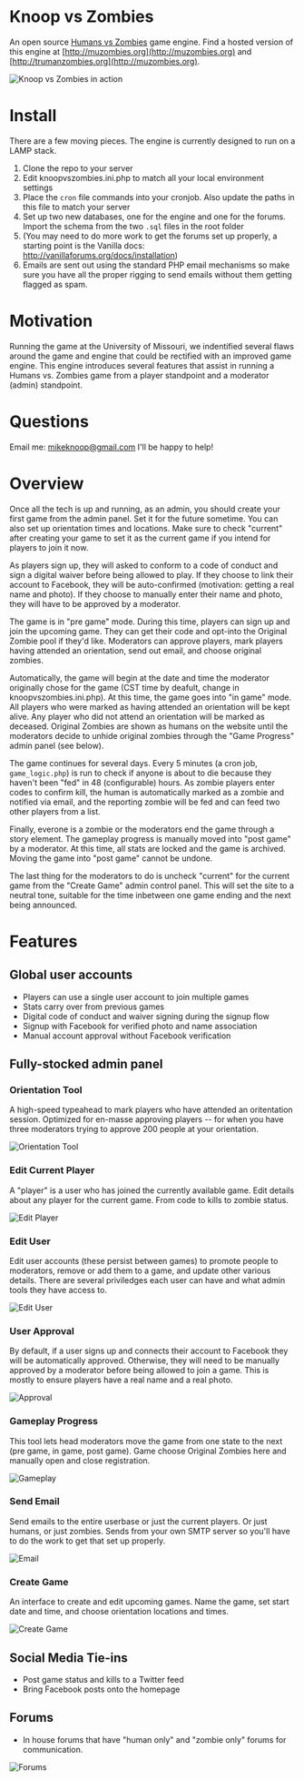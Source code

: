 # Knoop vs Zombies

An open source [Humans vs Zombies](http://humansvszombies.org/) game engine. Find a hosted version of this engine at [http://muzombies.org](http://muzombies.org) and [http://trumanzombies.org](http://muzombies.org).

![Knoop vs Zombies in action](http://i.imgur.com/j6ZbQDY.png)

# Install

There are a few moving pieces. The engine is currently designed to run on a LAMP stack.

1. Clone the repo to your server
2. Edit knoopvszombies.ini.php to match all your local environment settings
3. Place the `cron` file commands into your cronjob. Also update the paths in this file to match your server
4. Set up two new databases, one for the engine and one for the forums. Import the schema from the two `.sql` files in the root folder
5. (You may need to do more work to get the forums set up properly, a starting point is the Vanilla docs: http://vanillaforums.org/docs/installation)
6. Emails are sent out using the standard PHP email mechanisms so make sure you have all the proper rigging to send emails without them getting flagged as spam.

# Motivation

Running the game at the University of Missouri, we indentified several flaws around the game and engine that could be rectified with an improved game engine. This engine introduces several features that assist in running a Humans vs. Zombies game from a player standpoint and a moderator (admin) standpoint.

# Questions

Email me: mikeknoop@gmail.com I'll be happy to help!

# Overview

Once all the tech is up and running, as an admin, you should create your first game from the admin panel. Set it for the future sometime. You can also set up orientation times and locations. Make sure to check "current" after creating your game to set it as the current game if you intend for players to join it now.

As players sign up, they will asked to conform to a code of conduct and sign a digital waiver before being allowed to play. If they choose to link their account to Facebook, they will be auto-confirmed (motivation: getting a real name and photo). If they choose to manually enter their name and photo, they will have to be approved by a moderator.

The game is in "pre game" mode. During this time, players can sign up and join the upcoming game. They can get their code and opt-into the Original Zombie pool if they'd like. Moderators can approve players, mark players having attended an orientation, send out email, and choose original zombies.

Automatically, the game will begin at the date and time the moderator originally chose for the game (CST time by deafult, change in knoopvszombies.ini.php). At this time, the game goes into "in game" mode. All players who were marked as having attended an orientation will be kept alive. Any player who did not attend an orientation will be marked as deceased. Original Zombies are shown as humans on the website until the moderators decide to unhide original zombies through the "Game Progress" admin panel (see below).

The game continues for several days. Every 5 minutes (a cron job, `game_logic.php`) is run to check if anyone is about to die because they haven't been "fed" in 48 (configurable) hours. As zombie players enter codes to confirm kill, the human is automatically marked as a zombie and notified via email, and the reporting zombie will be fed and can feed two other players from a list.

Finally, everone is a zombie or the moderators end the game through a story element. The gameplay progress is manually moved into "post game" by a moderator. At this time, all stats are locked and the game is archived. Moving the game into "post game" cannot be undone.

The last thing for the moderators to do is uncheck "current" for the current game from the "Create Game" admin control panel. This will set the site to a neutral tone, suitable for the time inbetween one game ending and the next being announced.

# Features

## Global user accounts

- Players can use a single user account to join multiple games
- Stats carry over from previous games
- Digital code of conduct and waiver signing during the signup flow
- Signup with Facebook for verified photo and name association
- Manual account approval without Facebook verification

## Fully-stocked admin panel

### Orientation Tool
A high-speed typeahead to mark players who have attended an oritentation session. Optimized for en-masse approving players -- for when you have three moderators trying to approve 200 people at your orientation.

![Orientation Tool](http://i.imgur.com/Ehn2SHg.png)

### Edit Current Player
A "player" is a user who has joined the currently available game. Edit details about any player for the current game. From code to kills to zombie status.

![Edit Player](http://i.imgur.com/Eo4EKf6.png)

### Edit User
Edit user accounts (these persist between games) to promote people to moderators, remove or add them to a game, and update other various details. There are several priviledges each user can have and what admin tools they have access to. 

![Edit User](http://i.imgur.com/SbMmCkC.png)

### User Approval
By default, if a user signs up and connects their account to Facebook they will be automatically approved. Otherwise, they will need to be manually approved by a moderator before being allowed to join a game. This is mostly to ensure players have a real name and a real photo.

![Approval](http://i.imgur.com/QKpwwEE.png)

### Gameplay Progress
This tool lets head moderators move the game from one state to the next (pre game, in game, post game). Game choose Original Zombies here and manually open and close registration.

![Gameplay](http://i.imgur.com/2T4gV8l.png)

### Send Email
Send emails to the entire userbase or just the current players. Or just humans, or just zombies. Sends from your own SMTP server so you'll have to do the work to get that set up properly.

![Email](http://i.imgur.com/kYaa6o6.png)

### Create Game
An interface to create and edit upcoming games. Name the game, set start date and time, and choose orientation locations and times.
 
![Create Game](http://i.imgur.com/YXhlB1n.png)

## Social Media Tie-ins

- Post game status and kills to a Twitter feed
- Bring Facebook posts onto the homepage

## Forums

- In house forums that have "human only" and "zombie only" forums for communication.

![Forums](http://i.imgur.com/CLcZj2E.png)